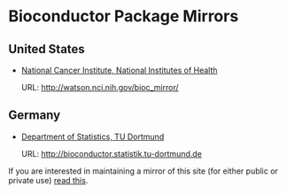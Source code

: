 # Bioconductor Package Mirrors #

## United States ##

* [National Cancer Institute, National Institutes of Health](http://nci.nih.gov/)
  
  URL: <http://watson.nci.nih.gov/bioc_mirror/>

## Germany ##

* [Department of Statistics, TU Dortmund](http://www.statistik.tu-dortmund.de/)
  
  URL: <http://bioconductor.statistik.tu-dortmund.de>

If you are interested in maintaining a mirror of this site (for either
public or private use) [read this](mirror-how-to/).
